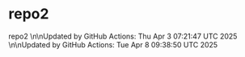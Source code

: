 # repo2
repo2
\n\nUpdated by GitHub Actions: Thu Apr  3 07:21:47 UTC 2025
\n\nUpdated by GitHub Actions: Tue Apr  8 09:38:50 UTC 2025
